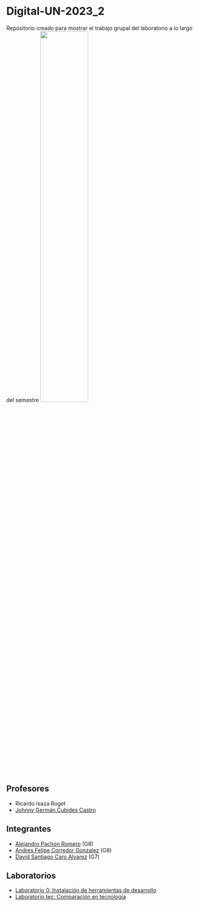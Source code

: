 
# Digital-UN-2023_2
Repositorio creado para mostrar el trabajo grupal del laboratorio a lo largo del semestre
<img src="https://github.com/alpachonr/Digital-UN-2023_2/assets/70299021/d6e19845-8084-48af-91ca-b2c41aea208b" height="50%" width="50%" >

## Profesores
- Ricardo Isaza Ruget
- [Johnny Germán Cubides Castro ](https://github.com/johnnycubides)
## Integrantes
- [Alejandro Pachon Romero](https://github.com/alpachonr) (G8)
- [Andres Felipe Corredor Gonzalez](https://github.com/UNacorredorg) (G8)
- [David Santiago Caro Alvarez](https://github.com/zzdavid20zz)  (G7)
## Laboratorios
- [Laboratorio 0: Instalación de herramientas de desarrollo](lab0/README.md)
- [Laboratorio tec: Comparación en tecnología](labtec/README.md)
